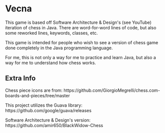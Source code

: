 <h1>Vecna</h1>
<p> This game is based off Software Architecture & Design's (see YouTube) iteration of chess in Java. There are word-for-word lines of code, but also some reworked lines, keywords, classes, etc. </p>
<p> This game is intended for people who wish to see a version of chess game done completely in the Java programming language. </p> 
<p> For me, this is not only a way for me to practice and learn Java, but also a way for me to understand how chess works. </p> 
<h2>Extra Info</h2>
<p> Chess piece icons are from: https://github.com/GiorgioMegrelli/chess.com-boards-and-pieces/tree/master</p>
<p> This project utilizes the Guava library: https://github.com/google/guava/releases </p>
<p> Software Architecture & Design's version: https://github.com/amir650/BlackWidow-Chess </p>
